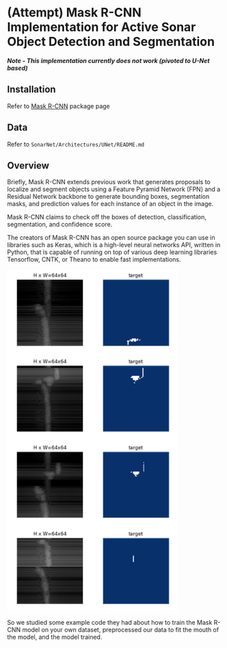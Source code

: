 # (Attempt) Mask R-CNN Implementation for Active Sonar Object Detection and Segmentation

**_Note - This implementation currently does not work (pivoted to U-Net based)_**

## Installation

Refer to [Mask R-CNN](https://github.com/matterport/Mask_RCNN) package page

## Data

Refer to `SonarNet/Architectures/UNet/README.md`
   
## Overview

Briefly, Mask R-CNN extends previous work that generates proposals to localize and segment objects using a Feature Pyramid Network (FPN) and a Residual Network backbone to generate bounding boxes, segmentation masks, and prediction values for each instance of an object in the image.

Mask R-CNN claims to check off the boxes of detection, classification, segmentation, and confidence score.

The creators of Mask R-CNN has an open source package you can use in libraries such as Keras, which is a high-level neural networks API, written in Python, that is capable of running on top of various deep learning libraries Tensorflow, CNTK, or Theano to enable fast implementations.

<img src="../assets/project/mask_rcnn/input.PNG" width="400"/>

So we studied some example code they had about how to train the Mask R-CNN model on your own dataset, preprocessed our data to fit the mouth of the model, and the model trained.